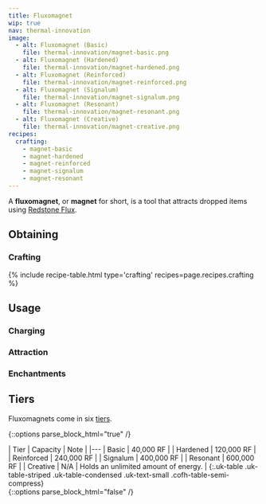 ```yaml
---
title: Fluxomagnet
wip: true
nav: thermal-innovation
image:
  - alt: Fluxomagnet (Basic)
    file: thermal-innovation/magnet-basic.png
  - alt: Fluxomagnet (Hardened)
    file: thermal-innovation/magnet-hardened.png
  - alt: Fluxomagnet (Reinforced)
    file: thermal-innovation/magnet-reinforced.png
  - alt: Fluxomagnet (Signalum)
    file: thermal-innovation/magnet-signalum.png
  - alt: Fluxomagnet (Resonant)
    file: thermal-innovation/magnet-resonant.png
  - alt: Fluxomagnet (Creative)
    file: thermal-innovation/magnet-creative.png
recipes:
  crafting:
    - magnet-basic
    - magnet-hardened
    - magnet-reinforced
    - magnet-signalum
    - magnet-resonant
---
```


A **fluxomagnet**, or **magnet** for short, is a tool that attracts dropped
items using [Redstone Flux](/docs/redstone-flux/).


Obtaining
---------

### Crafting
{% include recipe-table.html type='crafting' recipes=page.recipes.crafting %}


Usage
-----

### Charging

### Attraction

### Enchantments


Tiers
-----

Fluxomagnets come in six [tiers](/docs/tiers/).

{::options parse_block_html="true" /}
<div class="uk-overflow-container">
| Tier | Capacity | Note |
|---
| Basic | 40,000 RF |
| Hardened | 120,000 RF |
| Reinforced | 240,000 RF |
| Signalum | 400,000 RF |
| Resonant | 600,000 RF |
| Creative | N/A | Holds an unlimited amount of energy. |
{:.uk-table .uk-table-striped .uk-table-condensed .uk-text-small .cofh-table-semi-compress}
</div>
{::options parse_block_html="false" /}
